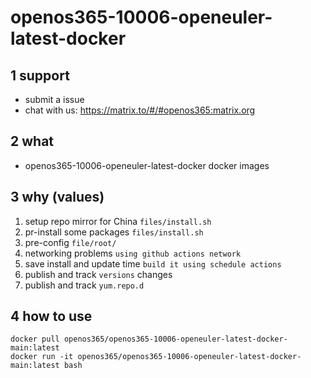 # openos365-10006-openeuler-latest-docker


## 1 support

* submit a issue
* chat with us: https://matrix.to/#/#openos365:matrix.org

## 2 what

* openos365-10006-openeuler-latest-docker docker images
  
## 3 why (values)

1. setup repo mirror for China `files/install.sh`
1. pr-install some packages `files/install.sh`
1. pre-config `file/root/`
1. networking problems `using github actions network`
1. save install and update time `build it using schedule actions`
1. publish and track `versions` changes
1. publish and track `yum.repo.d`

## 4 how to use

```
docker pull openos365/openos365-10006-openeuler-latest-docker-main:latest
docker run -it openos365/openos365-10006-openeuler-latest-docker-main:latest bash
```
